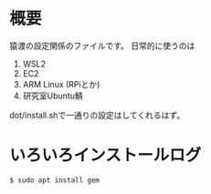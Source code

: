 # 概要

猿渡の設定関係のファイルです。
日常的に使うのは

1. WSL2
2. EC2
3. ARM Linux (RPiとか)
4. 研究室Ubuntu鯖

dot/install.shで一通りの設定はしてくれるはず。

# いろいろインストールログ

```
$ sudo apt install gem
```

